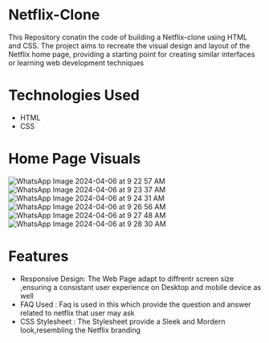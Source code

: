 # Netflix-Clone
This Repository conatin the code of building a Netflix-clone using HTML and CSS. The project aims to recreate the visual design and layout of the Netflix home page, providing a starting point for creating similar interfaces or learning web development techniques
# Technologies Used
- HTML
- CSS
# Home Page Visuals
![WhatsApp Image 2024-04-06 at 9 22 57 AM](https://github.com/Samiksha1501/Netflix-Clone/assets/163241544/9e244e66-43aa-48f2-b4be-512dbe088d89)
![WhatsApp Image 2024-04-06 at 9 23 37 AM](https://github.com/Samiksha1501/Netflix-Clone/assets/163241544/ad408cf8-4d4b-429b-a284-67d891caa96e)
![WhatsApp Image 2024-04-06 at 9 24 31 AM](https://github.com/Samiksha1501/Netflix-Clone/assets/163241544/f35079cd-0504-4832-b377-c59ea3e719b3)
![WhatsApp Image 2024-04-06 at 9 26 56 AM](https://github.com/Samiksha1501/Netflix-Clone/assets/163241544/92c1196e-6dff-48ae-b369-a374604702b6)
![WhatsApp Image 2024-04-06 at 9 27 48 AM](https://github.com/Samiksha1501/Netflix-Clone/assets/163241544/bf325f6a-1e47-4cb0-b30a-b0621256f19f)
![WhatsApp Image 2024-04-06 at 9 28 30 AM](https://github.com/Samiksha1501/Netflix-Clone/assets/163241544/ab297cb2-2f0a-44e7-8b45-2f973e66db02)
# Features 
- Responsive Design: The Web Page adapt to diffrentr screen size ,ensuring a consistant user experience on Desktop and mobile device as well
- FAQ Used : Faq is used in this which provide the question and answer related to netflix that user may ask
- CSS Stylesheet : The Stylesheet provide a Sleek and Mordern look,resembling the Netflix branding 







 



